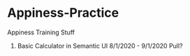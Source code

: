 # Appiness-Practice
Appiness Training Stuff
1) Basic Calculator in Semantic UI 8/1/2020 - 9/1/2020
Pull?
